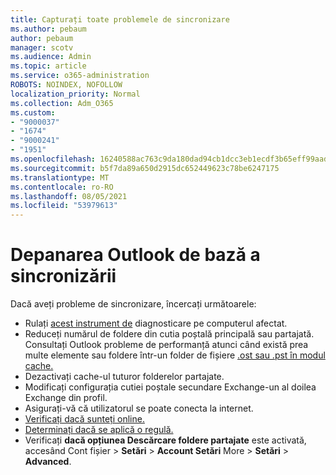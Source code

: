 ```yaml
---
title: Capturați toate problemele de sincronizare
ms.author: pebaum
author: pebaum
manager: scotv
ms.audience: Admin
ms.topic: article
ms.service: o365-administration
ROBOTS: NOINDEX, NOFOLLOW
localization_priority: Normal
ms.collection: Adm_O365
ms.custom:
- "9000037"
- "1674"
- "9000241"
- "1951"
ms.openlocfilehash: 16240588ac763c9da180dad94cb1dcc3eb1ecdf3b65eff99aadf478331b91d59
ms.sourcegitcommit: b5f7da89a650d2915dc652449623c78be6247175
ms.translationtype: MT
ms.contentlocale: ro-RO
ms.lasthandoff: 08/05/2021
ms.locfileid: "53979613"
---
```

# <a name="basic-outlook-sync-troubleshooting"></a>Depanarea Outlook de bază a sincronizării

Dacă aveți probleme de sincronizare, încercați următoarele:

- Rulați [acest instrument de](https://aka.ms/sara-outlooksendreceive) diagnosticare pe computerul afectat.
- Reduceți numărul de foldere din cutia poștală principală sau partajată. Consultați Outlook probleme de performanță atunci când există prea multe elemente sau foldere într-un folder de fișiere [.ost sau .pst în modul cache.](https://support.microsoft.com/help/2768656/outlook-performance-issues-when-there-are-too-many-items-or-folders-in)
- Dezactivați cache-ul tuturor folderelor partajate.
- Modificați configurația cutiei poștale secundare Exchange-un al doilea Exchange din profil.
- Asigurați-vă că utilizatorul se poate conecta la internet. 
- [Verificați dacă sunteți online.](https://support.office.com/article/2460e4a8-16c7-47fc-b204-b1549275aac9)
- [Determinați dacă se aplică o regulă.](https://support.office.com/article/C24F5DEA-9465-4DF4-AD17-A50704D66C59)
- Verificați **dacă opțiunea Descărcare foldere partajate** este activată, accesând Cont fișier   >  **Setări**  >  **Account Setări** More  >  **Setări**  >  **Advanced**.
